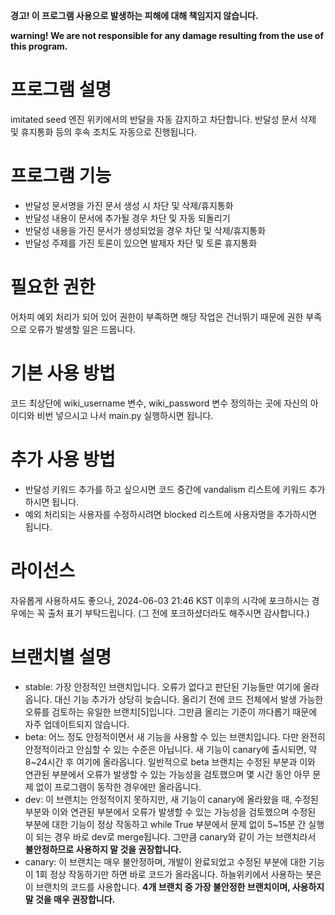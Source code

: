 **경고! 이 프로그램 사용으로 발생하는 피해에 대해 책임지지 않습니다.**

**warning! We are not responsible for any damage resulting from the use of this program.**

# 프로그램 설명
imitated seed 엔진 위키에서의 반달을 자동 감지하고 차단합니다. 반달성 문서 삭제 및 휴지통화 등의 후속 조치도 자동으로 진행됩니다.

# 프로그램 기능
* 반달성 문서명을 가진 문서 생성 시 차단 및 삭제/휴지통화
* 반달성 내용이 문서에 추가될 경우 차단 및 자동 되돌리기
* 반달성 내용을 가진 문서가 생성되었을 경우 차단 및 삭제/휴지통화
* 반달성 주제를 가진 토론이 있으면 발제자 차단 및 토론 휴지통화

# 필요한 권한
어차피 예외 처리가 되어 있어 권한이 부족하면 해당 작업은 건너뛰기 때문에 권한 부족으로 오류가 발생할 일은 드뭅니다.

# 기본 사용 방법
코드 최상단에 wiki_username 변수, wiki_password 변수 정의하는 곳에 자신의 아이디와 비번 넣으시고 나서 main.py 실행하시면 됩니다.

# 추가 사용 방법
* 반달성 키워드 추가를 하고 싶으시면 코드 중간에 vandalism 리스트에 키워드 추가하시면 됩니다.
* 예외 처리되는 사용자를 수정하시려면 blocked 리스트에 사용자명을 추가하시면 됩니다.

# 라이선스
자유롭게 사용하셔도 좋으나, 2024-06-03 21:46 KST 이후의 시각에 포크하시는 경우에는 꼭 출처 표기 부탁드립니다. (그 전에 포크하셨더라도 해주시면 감사합니다.)

# 브랜치별 설명
* stable: 가장 안정적인 브랜치입니다. 오류가 없다고 판단된 기능들만 여기에 올라옵니다. 대신 기능 추가가 상당히 늦습니다. 올리기 전에 코드 전체에서 발생 가능한 오류를 검토하는 유일한 브랜치[5]입니다. 그만큼 올리는 기준이 까다롭기 때문에 자주 업데이트되지 않습니다.
* beta: 어느 정도 안정적이면서 새 기능을 사용할 수 있는 브랜치입니다. 다만 완전히 안정적이라고 안심할 수 있는 수준은 아닙니다. 새 기능이 canary에 출시되면, 약 8~24시간 후 여기에 올라옵니다. 일반적으로 beta 브랜치는 수정된 부분과 이와 연관된 부분에서 오류가 발생할 수 있는 가능성을 검토했으며 몇 시간 동안 아무 문제 없이 프로그램이 동작한 경우에만 올라옵니다.
* dev: 이 브랜치는 안정적이지 못하지만, 새 기능이 canary에 올라왔을 때, 수정된 부분와 이와 연관된 부분에서 오류가 발생할 수 있는 가능성을 검토했으며 수정된 부분에 대한 기능이 정상 작동하고 while True 부분에서 문제 없이 5~15분 간 실행이 되는 경우 바로 dev로 merge됩니다. 그만큼 canary와 같이 가는 브랜치라서 **불안정하므로 사용하지 말 것을 권장합니다.**
* canary: 이 브랜치는 매우 불안정하며, 개발이 완료되었고 수정된 부분에 대한 기능이 1회 정상 작동하기만 하면 바로 코드가 올라옵니다. 하늘위키에서 사용하는 봇은 이 브랜치의 코드를 사용합니다. **4개 브랜치 중 가장 불안정한 브랜치이며, 사용하지 말 것을 매우 권장합니다.**
